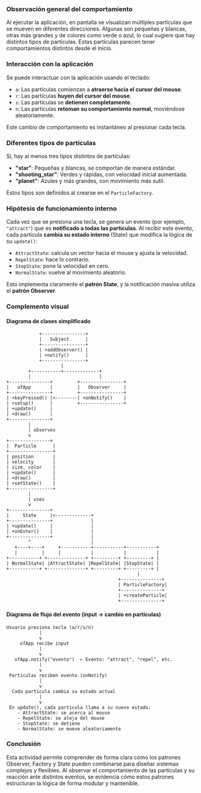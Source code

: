 ### Observación general del comportamiento

Al ejecutar la aplicación, en pantalla se visualizan múltiples partículas que se mueven en diferentes direcciones. Algunas son pequeñas y blancas, otras más grandes y de colores como verde o azul, lo cual sugiere que hay distintos tipos de partículas. Estas partículas parecen tener comportamientos distintos desde el inicio.

### Interacción con la aplicación

Se puede interactuar con la aplicación usando el teclado:

* `a`: Las partículas comienzan a **atraerse hacia el cursor del mouse**.
* `r`: Las partículas **huyen del cursor del mouse**.
* `s`: Las partículas se **detienen completamente**.
* `n`: Las partículas **retoman su comportamiento normal**, moviéndose aleatoriamente.

Este cambio de comportamiento es instantáneo al presionar cada tecla.

### Diferentes tipos de partículas

Sí, hay al menos tres tipos distintos de partículas:

* **"star"**: Pequeñas y blancas, se comportan de manera estándar.
* **"shooting\_star"**: Verdes y rápidas, con velocidad inicial aumentada.
* **"planet"**: Azules y más grandes, con movimiento más sutil.

Estos tipos son definidos al crearse en el `ParticleFactory`.

### Hipótesis de funcionamiento interno

Cada vez que se presiona una tecla, se genera un evento (por ejemplo, `"attract"`) que es **notificado a todas las partículas**. Al recibir este evento, cada partícula **cambia su estado interno** (State) que modifica la lógica de su `update()`:

* `AttractState`: calcula un vector hacia el mouse y ajusta la velocidad.
* `RepelState`: hace lo contrario.
* `StopState`: pone la velocidad en cero.
* `NormalState`: vuelve al movimiento aleatorio.

Esto implementa claramente el **patrón State**, y la notificación masiva utiliza el **patrón Observer**.

### Complemento visual

#### Diagrama de clases simplificado

```
            +----------------+
            |   Subject      |
            +----------------+
            | +addObserver() |
            | +notify()      |
            +----------------+
                    |
        +-----------+-------------+
        |                         |
+---------------+         +----------------+
|   ofApp       |         |   Observer     |
+---------------+         +----------------+
| +keyPressed() |<--------| +onNotify()    |
| +setup()      |         +----------------+
| +update()     |
| +draw()       |
+---------------+
        |
        | observes
        v
+---------------+
|  Particle      |
+----------------+
| position       |
| velocity       |
| size, color    |
| +update()      |
| +draw()        |
| +setState()    |
+----------------+
        |
        | uses
        v
+---------------+
|     State     |<-------------+
+---------------+              |
| +update()     |              |
| +onEnter()    |              |
+---------------+              |
        ^                      |
   +----+----+     +-----------+-----------+-----------+
   |         |     |           |           |           |
+-----------+ +--------------+ +---------+ +---------+ |
| NormalState| |AttractState| |RepelState| |StopState| |
+-----------+ +--------------+ +---------+ +---------+ |
                                                |
                                         +---------------+
                                         | ParticleFactory|
                                         +---------------+
                                         | +createParticle|
                                         +---------------+
```

#### Diagrama de flujo del evento (input → cambio en partículas)

```
Usuario presiona tecla (a/r/s/n)
            |
            v
     ofApp recibe input
            |
            v
   ofApp.notify("evento")  ← Evento: "attract", "repel", etc.
            |
            v
 Partículas reciben evento (onNotify)
            |
            v
  Cada partícula cambia su estado actual
            |
            v
 En update(), cada partícula llama a su nuevo estado:
    - AttractState: se acerca al mouse
    - RepelState: se aleja del mouse
    - StopState: se detiene
    - NormalState: se mueve aleatoriamente
```

### Conclusión

Esta actividad permite comprender de forma clara cómo los patrones Observer, Factory y State pueden combinarse para diseñar sistemas complejos y flexibles. Al observar el comportamiento de las partículas y su reacción ante distintos eventos, se evidencia cómo estos patrones estructuran la lógica de forma modular y mantenible.
